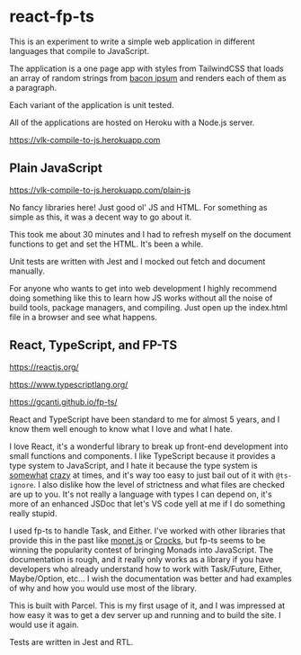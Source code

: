 # react-fp-ts

This is an experiment to write a simple web application in different languages that compile to JavaScript.

The application is a one page app with styles from TailwindCSS that loads an array of random strings from [bacon ipsum](https://baconipsum.com/json-api/) and renders each of them as a paragraph.

Each variant of the application is unit tested.

All of the applications are hosted on Heroku with a Node.js server.

https://vlk-compile-to-js.herokuapp.com

## Plain JavaScript

https://vlk-compile-to-js.herokuapp.com/plain-js

No fancy libraries here! Just good ol' JS and HTML. For something as simple as this, it was a decent way to go about it.

This took me about 30 minutes and I had to refresh myself on the document functions to get and set the HTML. It's been a while.

Unit tests are written with Jest and I mocked out fetch and document manually.

For anyone who wants to get into web development I highly recommend doing something like this to learn how JS works without all the noise of build tools, package managers, and compiling. Just open up the index.html file in a browser and see what happens.

## React, TypeScript, and FP-TS

https://reactjs.org/

https://www.typescriptlang.org/

https://gcanti.github.io/fp-ts/

React and TypeScript have been standard to me for almost 5 years, and I know them well enough to know what I love and what I hate.

I love React, it's a wonderful library to break up front-end development into small functions and components. I like TypeScript because it provides a type system to JavaScript, and I hate it because the type system is [somewhat](https://github.com/codemix/ts-sql/blob/master/src/Parser.ts) [crazy](https://stackoverflow.com/a/69129328/13077612) at times, and it's way too easy to just bail out of it with `@ts-ignore`. I also dislike how the level of strictness and what files are checked are up to you. It's not really a language with types I can depend on, it's more of an enhanced JSDoc that let's VS code yell at me if I do something really stupid.

I used fp-ts to handle Task, and Either. I've worked with other libraries that provide this in the past like [monet.js](https://monet.github.io/monet.js/) or [Crocks](https://crocks.dev/docs/getting-started.html), but fp-ts seems to be winning the popularity contest of bringing Monads into JavaScript. The documentation is rough, and it really only works as a library if you have developers who already understand how to work with Task/Future, Either, Maybe/Option, etc... I wish the documentation was better and had examples of why and how you would use most of the library.

This is built with Parcel. This is my first usage of it, and I was impressed at how easy it was to get a dev server up and running and to build the site. I would use it again.

Tests are written in Jest and RTL.

